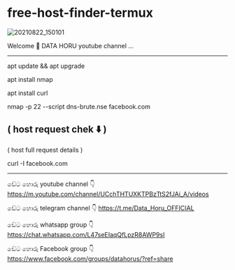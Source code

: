 # free-host-finder-termux

![20210822_150101](https://user-images.githubusercontent.com/66490976/132851753-1b25ff66-7cd3-44a7-afa4-51b4efc810cc.jpg)




Welcome 🙏  DATA HORU youtube channel ...


--------------------------------------------------------------------------------

apt update && apt upgrade

apt install nmap

apt install curl

nmap -p 22 --script dns-brute.nse facebook.com

( host request chek ⬇️ )
-------------------------------------------------------------------------------
( host full request details	)

curl -I facebook.com

--------------------------------------------------------------------------------
ඩේට හොරු youtube channel 👇
https://m.youtube.com/channel/UCchTHTUXKTPBzTtS2fJAi_A/videos 

ඩේට හොරු telegram channel 👇
https://t.me/Data_Horu_OFFICIAL 

ඩේට හොරු whatsapp group 👇
https://chat.whatsapp.com/L47seEIaqQfLpzR8AWP9sI 

ඩේට හොරු Facebook group 👇
https://www.facebook.com/groups/datahorus/?ref=share
